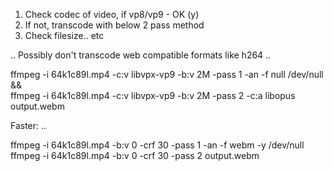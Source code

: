 
1. Check codec of video, if vp8/vp9 - OK (y)
2. If not, transcode with below 2 pass method
3. Check filesize.. etc

.. Possibly don't transcode web compatible formats like h264 ..


ffmpeg -i 64k1c89l.mp4 -c:v libvpx-vp9 -b:v 2M -pass 1 -an -f null /dev/null && \
ffmpeg -i 64k1c89l.mp4 -c:v libvpx-vp9 -b:v 2M -pass 2 -c:a libopus output.webm

Faster: ..

ffmpeg  -i 64k1c89l.mp4  -b:v 0  -crf 30  -pass 1  -an -f webm -y /dev/null
ffmpeg  -i 64k1c89l.mp4  -b:v 0  -crf 30  -pass 2  output.webm